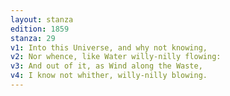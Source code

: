 ```yaml
---
layout: stanza
edition: 1859
stanza: 29
v1: Into this Universe, and why not knowing,
v2: Nor whence, like Water willy-nilly flowing:
v3: ⁠And out of it, as Wind along the Waste,
v4: I know not whither, willy-nilly blowing.
---
```

